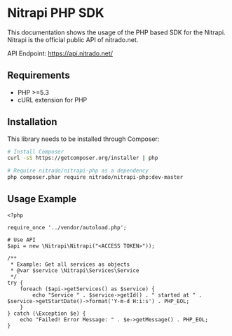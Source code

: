 **Nitrapi PHP SDK**
===================

This documentation shows the usage of the PHP based SDK for the Nitrapi.
Nitrapi is the official public API of nitrado.net.

API Endpoint: https://api.nitrado.net/

Requirements
------------
* PHP >=5.3
* cURL extension for PHP

Installation
------------
This library needs to be installed through Composer:

```bash
# Install Composer
curl -sS https://getcomposer.org/installer | php

# Require nitrado/nitrapi-php as a dependency
php composer.phar require nitrado/nitrapi-php:dev-master
```

Usage Example
-------------

```
<?php

require_once '../vendor/autoload.php';

# Use API
$api = new \Nitrapi\Nitrapi("<ACCESS TOKEN>"));

/**
 * Example: Get all services as objects
 * @var $service \Nitrapi\Services\Service
 */
try {
    foreach ($api->getServices() as $service) {
        echo "Service " . $service->getId() . " started at " . $service->getStartDate()->format('Y-m-d H:i:s') . PHP_EOL;
    }
} catch (\Exception $e) {
    echo "Failed! Error Message: " . $e->getMessage() . PHP_EOL;
}

```
